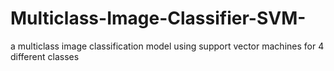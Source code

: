 # Multiclass-Image-Classifier-SVM-
a multiclass image classification model using support vector machines for 4 different classes
